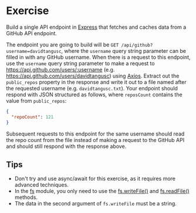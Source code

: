 # Exercise

Build a single API endpoint in [Express](https://expressjs.com/) that fetches and caches data from a GitHub API endpoint.

The endpoint you are going to build will be `GET /api/github?username=davidtangusc`, where the `username` query string parameter can be filled in with any GitHub username. When there is a request to this endpoint, use the `username` query string parameter to make a request to https://api.github.com/users/:username (e.g. https://api.github.com/users/davidtangusc) using [Axios](https://github.com/axios/axios). Extract out the `public_repos` property in the response and write it out to a file named after the requested username (e.g. `davidtangusc.txt`). Your endpoint should respond with JSON structured as follows, where `reposCount` contains the value from `public_repos`:

```json
{
  "repoCount": 121
}
```

Subsequent requests to this endpoint for the same username should read the repo count from the file instead of making a request to the GitHub API and should still respond with the response above.

## Tips

- Don't try and use async/await for this exercise, as it requires more advanced techniques.
- In the [fs](https://nodejs.org/dist/latest-v14.x/docs/api/fs.html) module, you only need to use the [fs.writeFile()](https://nodejs.org/dist/latest-v14.x/docs/api/fs.html#fs_fs_writefile_file_data_options_callback) and [fs.readFile()](https://nodejs.org/dist/latest-v14.x/docs/api/fs.html#fs_fs_readfile_path_options_callback) methods.
- The data in the second argument of `fs.writeFile` must be a string.
